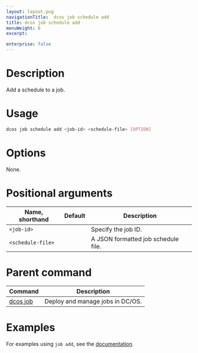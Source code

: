 ```yaml
---
layout: layout.pug
navigationTitle:  dcos job schedule add
title: dcos job schedule add
menuWeight: 6
excerpt:

enterprise: false
---
```


<!-- This source repo for this topic is https://github.com/dcos/dcos-docs -->

    
# Description
Add a schedule to a job.

# Usage

```bash
dcos job schedule add <job-id> <schedule-file> [OPTION]
```

# Options

None.

# Positional arguments

| Name, shorthand | Default | Description |
|---------|-------------|-------------|
| `<job-id>`   |             |  Specify the job ID. |
| `<schedule-file>`   |             |  A JSON formatted job schedule file. |

# Parent command

| Command | Description |
|---------|-------------|
| [dcos job](/1.10/cli/command-reference/dcos-job/) |  Deploy and manage jobs in DC/OS. |

# Examples

For examples using `job add`, see the [documentation](/1.10/deploying-jobs/examples/#create-job-schedule).
